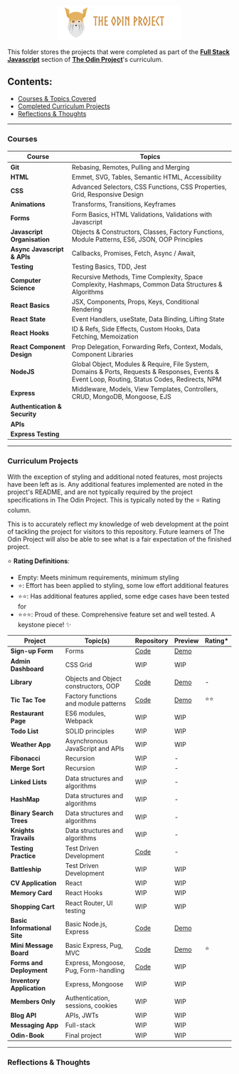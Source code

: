 <p align="center"><img src="../public/top-header-h.png" alt="felixtanhm-portfolio-the-odin-project" width="280"/></p>

This folder stores the projects that were completed as part of the [**Full Stack Javascript**](https://www.theodinproject.com/paths/full-stack-javascript) section of [**The Odin Project**](https://www.theodinproject.com/)'s curriculum.

## **Contents:**

- [Courses & Topics Covered](#courses)
- [Completed Curriculum Projects](#curriculum-projects)
- [Reflections & Thoughts](#reflections--thoughts)

---

### **Courses**

| Course                        | Topics                                                                                                                                           |
| ----------------------------- | ------------------------------------------------------------------------------------------------------------------------------------------------ |
| **Git**                       | Rebasing, Remotes, Pulling and Merging                                                                                                           |
| **HTML**                      | Emmet, SVG, Tables, Semantic HTML, Accessibility                                                                                                 |
| **CSS**                       | Advanced Selectors, CSS Functions, CSS Properties, Grid, Responsive Design                                                                       |
| **Animations**                | Transforms, Transitions, Keyframes                                                                                                               |
| **Forms**                     | Form Basics, HTML Validations, Validations with Javascript                                                                                       |
| **Javascript Organisation**   | Objects & Constructors, Classes, Factory Functions, Module Patterns, ES6, JSON, OOP Principles                                                   |
| **Async Javascript & APIs**   | Callbacks, Promises, Fetch, Async / Await,                                                                                                       |
| **Testing**                   | Testing Basics, TDD, Jest                                                                                                                        |
| **Computer Science**          | Recursive Methods, Time Complexity, Space Complexity, Hashmaps, Common Data Structures & Algorithms                                              |
| **React Basics**              | JSX, Components, Props, Keys, Conditional Rendering                                                                                              |
| **React State**               | Event Handlers, useState, Data Binding, Lifting State                                                                                            |
| **React Hooks**               | ID & Refs, Side Effects, Custom Hooks, Data Fetching, Memoization                                                                                |
| **React Component Design**    | Prop Delegation, Forwarding Refs, Context, Modals, Component Libraries                                                                           |
| **NodeJS**                    | Global Object, Modules & Require, File System, Domains & Ports, Requests & Responses, Events & Event Loop, Routing, Status Codes, Redirects, NPM |
| **Express**                   | Middleware, Models, View Templates, Controllers, CRUD, MongoDB, Mongoose, EJS                                                                    |
| **Authentication & Security** |                                                                                                                                                  |
| **APIs**                      |                                                                                                                                                  |
| **Express Testing**           |                                                                                                                                                  |

---

### **Curriculum Projects**

With the exception of styling and additional noted features, most projects have been left as is. Any additional features implemented are noted in the project's README, and are not typically required by the project specifications in The Odin Project. This is typically noted by the ⭐ Rating column.

This is to accurately reflect my knowledge of web development at the point of tackling the project for visitors to this repository. Future learners of The Odin Project will also be able to see what is a fair expectation of the finished project.

⭐ **Rating Definitions**:

- Empty: Meets minimum requirements, minimum styling
- ⭐: Effort has been applied to styling, some low effort additional features
- ⭐⭐: Has additional features applied, some edge cases have been tested for
- ⭐⭐⭐: Proud of these. Comprehensive feature set and well tested. A keystone piece! ✨

| Project                      | Topic(s)                              | Repository                                                                                                     | Preview                                                                                      | Rating\* |
| ---------------------------- | ------------------------------------- | -------------------------------------------------------------------------------------------------------------- | -------------------------------------------------------------------------------------------- | -------- |
| **Sign-up Form**             | Forms                                 | [Code](https://github.com/felixtanhm/my-odin-projects/tree/main/full-stack-javascript/01-sign-up-form)         | [Demo](https://felixtanhm.github.io/my-odin-projects/full-stack-javascript/01-sign-up-form/) |          |
| **Admin Dashboard**          | CSS Grid                              | WIP                                                                                                            | WIP                                                                                          |          |
| **Library**                  | Objects and Object constructors, OOP  | [Code](https://github.com/felixtanhm/my-odin-projects/tree/main/full-stack-javascript/03-library)              | [Demo](https://felixtanhm.github.io/my-odin-projects/full-stack-javascript/03-library/)      | -        |
| **Tic Tac Toe**              | Factory functions and module patterns | [Code](https://github.com/felixtanhm/game-arcade)                                                              | [Demo](https://game-arcade.pages.dev/)                                                       | ⭐⭐     |
| **Restaurant Page**          | ES6 modules, Webpack                  | WIP                                                                                                            | WIP                                                                                          |          |
| **Todo List**                | SOLID principles                      | WIP                                                                                                            | WIP                                                                                          |          |
| **Weather App**              | Asynchronous JavaScript and APIs      | WIP                                                                                                            | WIP                                                                                          |          |
| **Fibonacci**                | Recursion                             | WIP                                                                                                            | -                                                                                            |          |
| **Merge Sort**               | Recursion                             | WIP                                                                                                            | -                                                                                            |          |
| **Linked Lists**             | Data structures and algorithms        | WIP                                                                                                            | -                                                                                            |          |
| **HashMap**                  | Data structures and algorithms        | WIP                                                                                                            | -                                                                                            |          |
| **Binary Search Trees**      | Data structures and algorithms        | WIP                                                                                                            | -                                                                                            |          |
| **Knights Travails**         | Data structures and algorithms        | WIP                                                                                                            | -                                                                                            |          |
| **Testing Practice**         | Test Driven Development               | [Code](https://github.com/felixtanhm/my-odin-projects/tree/main/full-stack-javascript/13-testing-practice)     | -                                                                                            |          |
| **Battleship**               | Test Driven Development               | WIP                                                                                                            | WIP                                                                                          |          |
| **CV Application**           | React                                 | WIP                                                                                                            | WIP                                                                                          |          |
| **Memory Card**              | React Hooks                           | WIP                                                                                                            | WIP                                                                                          |          |
| **Shopping Cart**            | React Router, UI testing              | WIP                                                                                                            | WIP                                                                                          |          |
| **Basic Informational Site** | Basic Node.js, Express                | [Code](https://github.com/felixtanhm/my-odin-projects/tree/main/full-stack-javascript/18-basic-info-site)      | [Demo](https://basic-info-site.up.railway.app/)                                              |          |
| **Mini Message Board**       | Basic Express, Pug, MVC               | [Code](https://github.com/felixtanhm/my-odin-projects/tree/main/full-stack-javascript/19-mini-msg-board)       | [Demo](https://mini-msg-board.up.railway.app/)                                               | ⭐       |
| **Forms and Deployment**     | Express, Mongoose, Pug, Form-handling | [Code](https://github.com/felixtanhm/my-odin-projects/tree/main/full-stack-javascript/20-forms-and-deployment) | WIP                                                                                          |          |
| **Inventory Application**    | Express, Mongoose                     | WIP                                                                                                            | WIP                                                                                          |          |
| **Members Only**             | Authentication, sessions, cookies     | WIP                                                                                                            | WIP                                                                                          |          |
| **Blog API**                 | APIs, JWTs                            | WIP                                                                                                            | WIP                                                                                          |          |
| **Messaging App**            | Full-stack                            | WIP                                                                                                            | WIP                                                                                          |          |
| **Odin-Book**                | Final project                         | WIP                                                                                                            | WIP                                                                                          |          |

---

### Reflections & Thoughts
